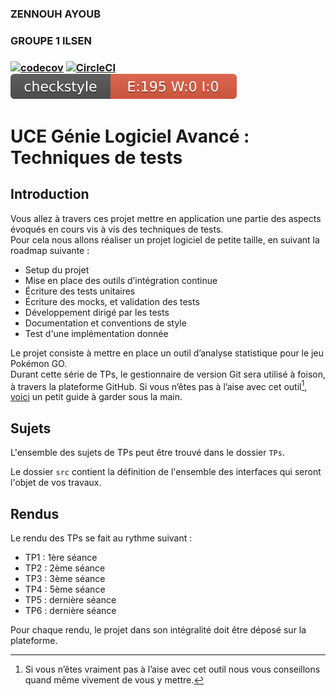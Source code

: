 <h3>ZENNOUH AYOUB</h3>

<h3>GROUPE 1 ILSEN<h3/>

[![codecov](https://codecov.io/gh/Ayoub-Zennouh/ceri-m1-techniques-test/branch/master/graph/badge.svg?token=DX6OA1TIY7)](https://codecov.io/gh/Ayoub-Zennouh/ceri-m1-techniques-test) [![CircleCI](https://circleci.com/gh/Ayoub-Zennouh/ceri-m1-techniques-test/tree/master.svg?style=svg)](https://circleci.com/gh/Ayoub-Zennouh/ceri-m1-techniques-test/tree/master) ![checkstyle](badges/checkstyle-result.svg)

# UCE Génie Logiciel Avancé : Techniques de tests

## Introduction

Vous allez à travers ces projet mettre en application une partie des aspects évoqués en cours vis à vis des techniques de tests.  
Pour cela nous allons réaliser un projet logiciel de petite taille, en suivant la roadmap suivante : 
- Setup du projet
- Mise en place des outils d’intégration continue
- Écriture des tests unitaires
- Écriture des mocks, et validation des tests
- Développement dirigé par les tests
- Documentation et conventions de style
- Test d'une implémentation donnée

Le projet consiste à mettre en place un outil d’analyse statistique pour le jeu Pokémon GO.  
Durant cette série de TPs, le gestionnaire de version Git sera utilisé à foison, à travers la plateforme GitHub. Si vous n’êtes pas à l’aise avec cet outil[^1], [voici](http://rogerdudler.github.io/git-guide/) un petit guide à garder sous la main.

## Sujets

L'ensemble des sujets de TPs peut être trouvé dans le dossier `TPs`.

Le dossier `src` contient la définition de l'ensemble des interfaces qui seront l'objet de vos travaux.

## Rendus

Le rendu des TPs se fait au rythme suivant :

- TP1 : 1ère séance
- TP2 : 2ème séance
- TP3 : 3ème séance
- TP4 : 5ème séance
- TP5 : dernière séance
- TP6 : dernière séance

Pour chaque rendu, le projet dans son intégralité doit être déposé sur la plateforme.

[^1]: Si vous n’êtes vraiment pas à l’aise avec cet outil nous vous conseillons quand même vivement de vous y mettre.
